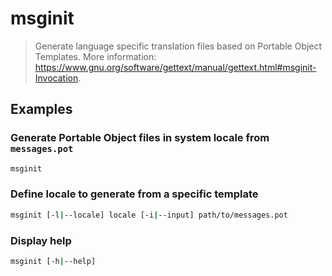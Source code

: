 # msginit

> Generate language specific translation files based on Portable Object Templates. More information: <https://www.gnu.org/software/gettext/manual/gettext.html#msginit-Invocation>.

## Examples

### Generate Portable Object files in system locale from `messages.pot`

```bash
msginit
```

### Define locale to generate from a specific template

```bash
msginit [-l|--locale] locale [-i|--input] path/to/messages.pot
```

### Display help

```bash
msginit [-h|--help]
```
